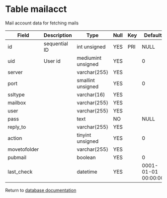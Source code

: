 Table mailacct
===========
Mail account data for fetching mails

| Field | Description | Type | Null | Key | Default | Extra |
| ----- | ----------- | ---- | ---- | --- | ------- | ----- |
| id | sequential ID | int unsigned | YES | PRI | NULL | auto_increment |    
| uid | User id | mediumint unsigned | YES |  | 0 |  |    
| server |  | varchar(255) | YES |  |  |  |    
| port |  | smallint unsigned | YES |  | 0 |  |    
| ssltype |  | varchar(16) | YES |  |  |  |    
| mailbox |  | varchar(255) | YES |  |  |  |    
| user |  | varchar(255) | YES |  |  |  |    
| pass |  | text | NO |  | NULL |  |    
| reply_to |  | varchar(255) | YES |  |  |  |    
| action |  | tinyint unsigned | YES |  | 0 |  |    
| movetofolder |  | varchar(255) | YES |  |  |  |    
| pubmail |  | boolean | YES |  | 0 |  |    
| last_check |  | datetime | YES |  | 0001-01-01 00:00:00 |  |    

Return to [database documentation](help/database)
